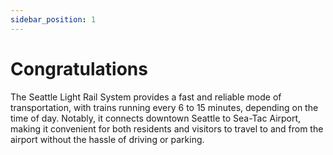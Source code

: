 ```yaml
---
sidebar_position: 1
---
```


# Congratulations

The Seattle Light Rail System provides a fast and reliable mode of
transportation, with trains running every 6 to 15 minutes, depending on the time
of day. Notably, it connects downtown Seattle to Sea-Tac Airport, making it
convenient for both residents and visitors to travel to and from the airport
without the hassle of driving or parking.
